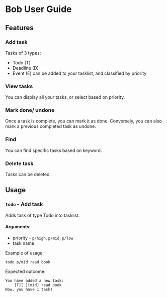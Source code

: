 # Bob User Guide

## Features 

### Add task

Tasks of 3 types:
- Todo (T)
- Deadline (D)
- Event (E)
can be added to your tasklist, and classified by priority

### View tasks

You can display all your tasks, or select based on priority.

### Mark done/ undone

Once a task is complete, you can mark it as done.
Conversely, you can also mark a previous completed task as undone.

### Find

You can find specific tasks based on keyword.

### Delete task

Tasks can be deleted.


## Usage

### `todo` - Add task

Adds task of type Todo into tasklist.
#### Arguments:
- priority - `p/high`, `p/mid`, `p/low`
- task name

Example of usage: 

`todo p/mid read book`

Expected outcome:

```
You have added a new task: 
    [T][ ][mid] read book
Now, you have 1 task!
```
